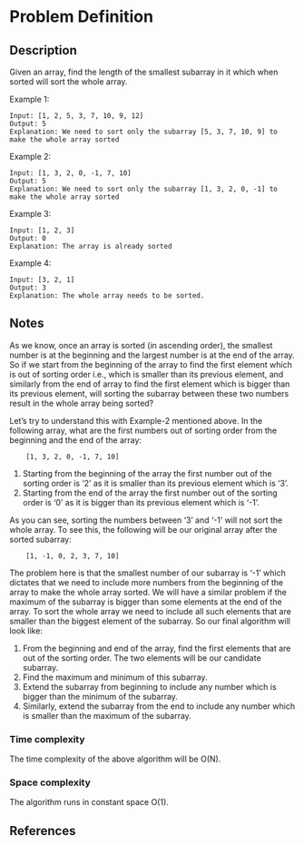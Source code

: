 # Problem Definition

## Description

Given an array, find the length of the smallest subarray in it which when sorted will sort the whole array.

Example 1:

```text
Input: [1, 2, 5, 3, 7, 10, 9, 12]
Output: 5
Explanation: We need to sort only the subarray [5, 3, 7, 10, 9] to make the whole array sorted
```

Example 2:

```text
Input: [1, 3, 2, 0, -1, 7, 10]
Output: 5
Explanation: We need to sort only the subarray [1, 3, 2, 0, -1] to make the whole array sorted
```

Example 3:

```text
Input: [1, 2, 3]
Output: 0
Explanation: The array is already sorted
```

Example 4:

```text
Input: [3, 2, 1]
Output: 3
Explanation: The whole array needs to be sorted.
```

## Notes

As we know, once an array is sorted (in ascending order), the smallest number is at the beginning and the largest number is at the end of the array. So if we start from the beginning of the array to find the first element which is out of sorting order i.e., which is smaller than its previous element, and similarly from the end of array to find the first element which is bigger than its previous element, will sorting the subarray between these two numbers result in the whole array being sorted?

Let’s try to understand this with Example-2 mentioned above. In the following array, what are the first numbers out of sorting order from the beginning and the end of the array:

```text
    [1, 3, 2, 0, -1, 7, 10]
```

1. Starting from the beginning of the array the first number out of the sorting order is ‘2’ as it is smaller than its previous element which is ‘3’.
2. Starting from the end of the array the first number out of the sorting order is ‘0’ as it is bigger than its previous element which is ‘-1’.

As you can see, sorting the numbers between ‘3’ and ‘-1’ will not sort the whole array. To see this, the following will be our original array after the sorted subarray:

```text
    [1, -1, 0, 2, 3, 7, 10]
```

The problem here is that the smallest number of our subarray is ‘-1’ which dictates that we need to include more numbers from the beginning of the array to make the whole array sorted. We will have a similar problem if the maximum of the subarray is bigger than some elements at the end of the array. To sort the whole array we need to include all such elements that are smaller than the biggest element of the subarray. So our final algorithm will look like:

1. From the beginning and end of the array, find the first elements that are out of the sorting order. The two elements will be our candidate subarray.
2. Find the maximum and minimum of this subarray.
3. Extend the subarray from beginning to include any number which is bigger than the minimum of the subarray.
4. Similarly, extend the subarray from the end to include any number which is smaller than the maximum of the subarray.

### Time complexity

The time complexity of the above algorithm will be O(N).

### Space complexity

The algorithm runs in constant space O(1).

## References
